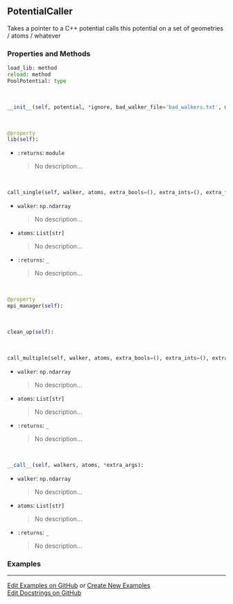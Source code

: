 ## <a id="RynLib.PlzNumbers.PotentialCaller.PotentialCaller">PotentialCaller</a>
Takes a pointer to a C++ potential calls this potential on a set of geometries / atoms / whatever

### Properties and Methods
```python
load_lib: method
reload: method
PoolPotential: type
```
<a id="RynLib.PlzNumbers.PotentialCaller.PotentialCaller.__init__" class="docs-object-method">&nbsp;</a>
```python
__init__(self, potential, *ignore, bad_walker_file='bad_walkers.txt', mpi_manager=None, raw_array_potential=None, vectorized_potential=False, error_value=10000000000.0, fortran_potential=False, transpose_call=None): 
```

<a id="RynLib.PlzNumbers.PotentialCaller.PotentialCaller.lib" class="docs-object-method">&nbsp;</a>
```python
@property
lib(self): 
```

- `:returns`: `module`
    >No description...

<a id="RynLib.PlzNumbers.PotentialCaller.PotentialCaller.call_single" class="docs-object-method">&nbsp;</a>
```python
call_single(self, walker, atoms, extra_bools=(), extra_ints=(), extra_floats=()): 
```

- `walker`: `np.ndarray`
    >No description...
- `atoms`: `List[str]`
    >No description...
- `:returns`: `_`
    >No description...

<a id="RynLib.PlzNumbers.PotentialCaller.PotentialCaller.mpi_manager" class="docs-object-method">&nbsp;</a>
```python
@property
mpi_manager(self): 
```

<a id="RynLib.PlzNumbers.PotentialCaller.PotentialCaller.clean_up" class="docs-object-method">&nbsp;</a>
```python
clean_up(self): 
```

<a id="RynLib.PlzNumbers.PotentialCaller.PotentialCaller.call_multiple" class="docs-object-method">&nbsp;</a>
```python
call_multiple(self, walker, atoms, extra_bools=(), extra_ints=(), extra_floats=()): 
```

- `walker`: `np.ndarray`
    >No description...
- `atoms`: `List[str]`
    >No description...
- `:returns`: `_`
    >No description...

<a id="RynLib.PlzNumbers.PotentialCaller.PotentialCaller.__call__" class="docs-object-method">&nbsp;</a>
```python
__call__(self, walkers, atoms, *extra_args): 
```

- `walker`: `np.ndarray`
    >No description...
- `atoms`: `List[str]`
    >No description...
- `:returns`: `_`
    >No description...

### Examples


___

[Edit Examples on GitHub](https://github.com/McCoyGroup/References/edit/gh-pages/Documentation/examples/RynLib/PlzNumbers/PotentialCaller/PotentialCaller.md) or 
[Create New Examples](https://github.com/McCoyGroup/References/new/gh-pages/?filename=Documentation/examples/RynLib/PlzNumbers/PotentialCaller/PotentialCaller.md) <br/>
[Edit Docstrings on GitHub](https://github.com/McCoyGroup/RynLib/edit/master/PlzNumbers/PotentialCaller.py?message=Update%20Docs)